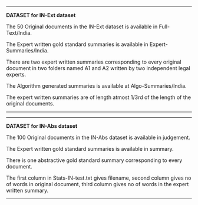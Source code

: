 ---------------------------------------------------------------------------------------------------------------------------------------------
**DATASET for IN-Ext dataset**

The 50 Original documents in the IN-Ext dataset is available in Full-Text/India.

The Expert written gold standard summaries is available in Expert-Summaries/India.

There are two expert written summaries corresponding to every original document in two folders named A1 and A2 written by two independent legal experts.

The Algorithm generated summaries is available at Algo-Summaries/India. 

The expert written summaries are of length atmost 1/3rd of the length of the original documents.

---------------------------------------------------------------------------------------------------------------------------------------------



---------------------------------------------------------------------------------------------------------------------------------------------
**DATASET for IN-Abs dataset**

The 100 Original documents in the IN-Abs dataset is available in judgement.

The Expert written gold standard summaries is available in summary.

There is one abstractive gold standard summary corresponding to every document.

The first column in Stats-IN-test.txt gives filename, second column gives no of words in original document, third column gives no of words in the expert written summary.


---------------------------------------------------------------------------------------------------------------------------------------------
